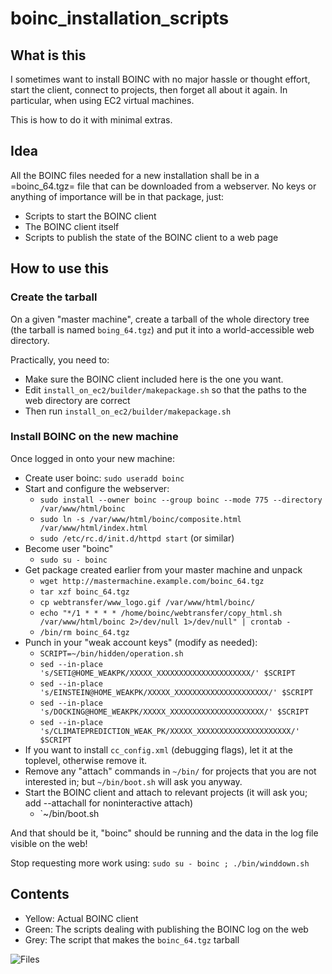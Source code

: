 boinc_installation_scripts
==========================

## What is this ##

I sometimes want to install BOINC with no major hassle or thought effort, start the client, connect to projects, then forget all about it again. In particular, when using EC2 virtual machines.

This is how to do it with minimal extras.

## Idea ##

All the BOINC files needed for a new installation shall be in a =boinc_64.tgz= file that can be downloaded from a webserver. No keys or anything of importance will be in that package, just:

- Scripts to start the BOINC client
- The BOINC client itself
- Scripts to publish the state of the BOINC client to a web page
     
## How to use this ##

### Create the tarball ###

On a given "master machine", create a tarball of the whole directory tree (the tarball is named `boing_64.tgz`) 
and put it into a world-accessible web directory.

Practically, you need to: 

- Make sure the BOINC client included here is the one you want. 
- Edit `install_on_ec2/builder/makepackage.sh` so that the paths to the web directory are correct
- Then run `install_on_ec2/builder/makepackage.sh`
    
### Install BOINC on the new machine ###

Once logged in onto your new machine:

- Create user boinc: `sudo useradd boinc`
- Start and configure the webserver:
  - `sudo install --owner boinc --group boinc --mode 775 --directory /var/www/html/boinc`
  - `sudo ln -s /var/www/html/boinc/composite.html /var/www/html/index.html`
  - `sudo /etc/rc.d/init.d/httpd start` (or similar)
- Become user "boinc"
  - `sudo su - boinc`
- Get package created earlier from your master machine and unpack
  - `wget http://mastermachine.example.com/boinc_64.tgz`
  - `tar xzf boinc_64.tgz`
  - `cp webtransfer/www_logo.gif /var/www/html/boinc/`
  - `echo "*/1 * * * * /home/boinc/webtransfer/copy_html.sh /var/www/html/boinc 2>/dev/null 1>/dev/null" | crontab -`
  - `/bin/rm boinc_64.tgz`
- Punch in your "weak account keys" (modify as needed):
  - `SCRIPT=~/bin/hidden/operation.sh`
  - `sed --in-place 's/SETI@HOME_WEAKPK/XXXXX_XXXXXXXXXXXXXXXXXXXXX/' $SCRIPT`
  - `sed --in-place 's/EINSTEIN@HOME_WEAKPK/XXXXX_XXXXXXXXXXXXXXXXXXXXX/' $SCRIPT`
  - `sed --in-place 's/DOCKING@HOME_WEAKPK/XXXXX_XXXXXXXXXXXXXXXXXXXXX/' $SCRIPT`
  - `sed --in-place 's/CLIMATEPREDICTION_WEAK_PK/XXXXX_XXXXXXXXXXXXXXXXXXXXX/' $SCRIPT`
- If you want to install `cc_config.xml` (debugging flags), let it at the toplevel, otherwise remove it.
- Remove any "attach" commands in `~/bin/` for projects that you are not interested in; but `~/bin/boot.sh` will ask you anyway.
- Start the BOINC client and attach to relevant projects (it will ask you; add --attachall for noninteractive attach)
  - `~/bin/boot.sh

And that should be it, "boinc" should be running and the data in the log file visible on the web!

Stop requesting more work using: `sudo su - boinc ; ./bin/winddown.sh`

## Contents ##

- Yellow: Actual BOINC client
- Green: The scripts dealing with publishing the BOINC log on the web
- Grey: The script that makes the `boinc_64.tgz` tarball

![Files](https://raw.github.com/dtonhofer/boinc_installation_scripts/master/docs/boinc_installer_filetree.png "Files")
